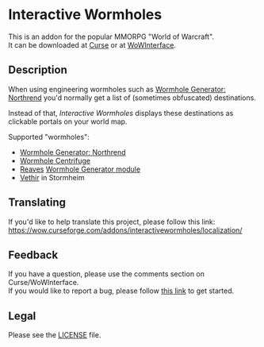 # Interactive Wormholes

This is an addon for the popular MMORPG "World of Warcraft".  
It can be downloaded at [Curse](//mods.curse.com/addons/wow/interactivewormholes) or at [WoWInterface](//wowinterface.com/downloads/info24119).

## Description

When using engineering wormholes such as [Wormhole Generator: Northrend](//wowhead.com/item=48933) you'd normally get a list of (sometimes obfuscated) destinations.

Instead of that, *Interactive Wormholes* displays these destinations as clickable portals on your world map.

Supported "wormholes":

- [Wormhole Generator: Northrend](http://www.wowhead.com/item=48933/wormhole-generator-northrend)
- [Wormhole Centrifuge](http://www.wowhead.com/item=112059/wormhole-centrifuge)
- [Reaves](http://www.wowhead.com/item=132523/reaves-battery) [Wormhole Generator module](http://www.wowhead.com/item=132524/reaves-module-wormhole-generator-mode)
- [Vethir](http://www.wowhead.com/npc=108685/vethir) in Stormheim

## Translating

If you'd like to help translate this project, please follow this link:  
<https://wow.curseforge.com/addons/interactivewormholes/localization/>


## Feedback

If you have a question, please use the comments section on Curse/WoWInterface.  
If you would like to report a bug, please follow [this link](//github.com/p3lim-wow/InteractiveWormholes/issues?q=) to get started.

## Legal

Please see the [LICENSE](//github.com/p3lim-wow/InteractiveWormholes/blob/master/LICENSE.txt) file.

